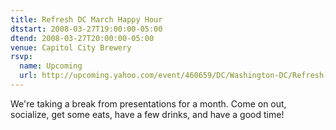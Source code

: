 ```yaml
---
title: Refresh DC March Happy Hour
dtstart: 2008-03-27T19:00:00-05:00
dtend: 2008-03-27T20:00:00-05:00
venue: Capitol City Brewery
rsvp:
  name: Upcoming
  url: http://upcoming.yahoo.com/event/460659/DC/Washington-DC/Refresh-DC-March-Happy-Hour/Capitol-City-Brewery/
---
```


We're taking a break from presentations for a month. Come on out, socialize, get some eats, have a few drinks, and have a good time!